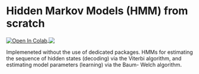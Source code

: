 # Hidden Markov Models (HMM) from scratch

<a href="https://colab.research.google.com/github/mark-antal-csizmadia/hmm/blob/main/HMM.ipynb">
  <img align="center" src="https://colab.research.google.com/assets/colab-badge.svg" alt="Open In Colab"/>
</a>

<a href="https://nbviewer.jupyter.org/github/mark-antal-csizmadia/hmm/blob/main/HMM.ipynb">
  <img align="center" src="https://img.shields.io/badge/Jupyter-Open%20In%20nbviewer-informational?style=flat&logo=Jupyter&logoColor=F37626&color=blue" />
</a>

Implemeneted without the use of dedicated packages. HMMs for estimating the sequence of hidden states (decoding) via the Viterbi algorithm, and estimating model parameters (learning) via the Baum- Welch algorithm.
